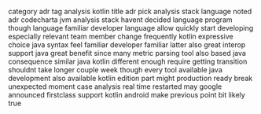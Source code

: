 category adr tag analysis kotlin title adr pick analysis stack language noted adr codecharta jvm analysis stack havent decided language program though language familiar developer language allow quickly start developing especially relevant team member change frequently kotlin expressive choice java syntax feel familiar developer familiar latter also great interop support java great benefit since many metric parsing tool also based java consequence similar java kotlin different enough require getting transition shouldnt take longer couple week though every tool available java development also available kotlin edition part might production ready break unexpected moment case analysis real time restarted may google announced firstclass support kotlin android make previous point bit likely true